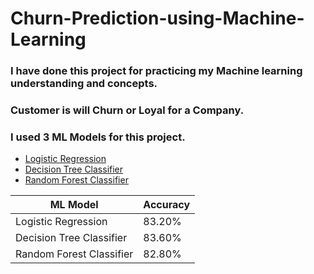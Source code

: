 # Churn-Prediction-using-Machine-Learning

### I have done this project for practicing my Machine learning understanding and concepts.
### Customer is will Churn or Loyal for a Company. 
### I used 3 ML Models for this project.

* [Logistic Regression](https://towardsdatascience.com/logistic-regression-detailed-overview-46c4da4303bc)
* [Decision Tree Classifier](https://towardsdatascience.com/decision-tree-classification-de64fc4d5aac)
* [Random Forest Classifier](https://towardsdatascience.com/random-forest-classification-and-its-implementation-d5d840dbead0)



ML Model | Accuracy
------------ | -------------
Logistic Regression | 83.20%
Decision Tree Classifier| 83.60%
Random Forest Classifier | 82.80%
